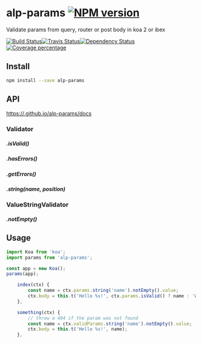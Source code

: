 # alp-params [![NPM version][npm-image]][npm-url]

Validate params from query, router or post body in koa 2 or ibex

[![Build Status][circleci-status-image]][circleci-status-url][![Travis Status][travisci-status-image]][travisci-status-url][![Dependency Status][daviddm-image]][daviddm-url]
 [![Coverage percentage][coverage-image]][coverage-url]

## Install

```sh
npm install --save alp-params
```


## API

[https://.github.io/alp-params/docs](http://.github.io/alp-params/docs)


### Validator

##### .isValid()
##### .hasErrors()
##### .getErrors()
##### .string(name, position)

### ValueStringValidator

##### .notEmpty()

## Usage

```js
import Koa from 'koa';
import params from 'alp-params';

const app = new Koa();
params(app);
```

```js
    index(ctx) {
        const name = ctx.params.string('name').notEmpty().value;
        ctx.body = this.t('Hello %s!', ctx.params.isValid() ? name : 'World');
    },

    something(ctx) {
        // throw a 404 if the param was not found
        const name = ctx.validParams.string('name').notEmpty().value;
        ctx.body = this.t('Hello %s!', name);
    },
```

[npm-image]: https://img.shields.io/npm/v/alp-params.svg?style=flat-square
[npm-url]: https://npmjs.org/package/alp-params
[daviddm-image]: https://david-dm.org//alp-params.svg?style=flat-square
[daviddm-url]: https://david-dm.org//alp-params
[circleci-status-image]: https://img.shields.io/circleci/project//alp-params/master.svg?style=flat-square
[circleci-status-url]: https://circleci.com/gh//alp-params
[travisci-status-image]: https://img.shields.io/travisci/project//alp-params/master.svg?style=flat-square
[travisci-status-url]: https://travis-ci.org//alp-params
[coverage-image]: https://img.shields.io/coveralls//alp-params/master.svg?style=flat-square
[coverage-url]: https://.github.io/alp-params/coverage/lcov-report/
